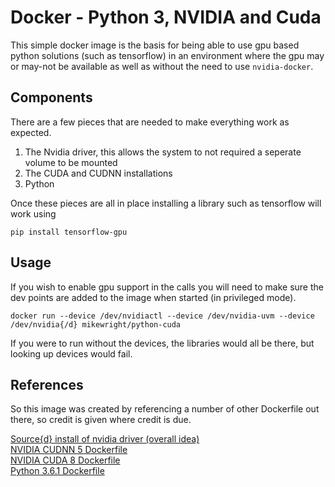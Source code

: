 Docker - Python 3, NVIDIA and Cuda
===================================

This simple docker image is the basis for being able to use gpu based python solutions
(such as tensorflow) in an environment where the gpu may or may-not be available as well
as without the need to use `nvidia-docker`.   

## Components

There are a few pieces that are needed to make everything work as expected.   

1. The Nvidia driver, this allows the system to not required a seperate volume to be mounted
2. The CUDA and CUDNN installations
3. Python

Once these pieces are all in place installing a library such as tensorflow will work using

    pip install tensorflow-gpu

## Usage

If you wish to enable gpu support in the calls you will need to make sure the dev points are
added to the image when started (in privileged mode).  

    docker run --device /dev/nvidiactl --device /dev/nvidia-uvm --device /dev/nvidia{/d} mikewright/python-cuda

If you were to run without the devices, the libraries would all be there, but looking up devices
would fail.  

## References

So this image was created by referencing a number of other Dockerfile out there, so credit is
given where credit is due.  

[Source{d} install of nvidia driver (overall idea)](https://blog.sourced.tech/post/docker_coreos_gpu_deep_learning/)  
[NVIDIA CUDNN 5 Dockerfile](https://gitlab.com/nvidia/cuda/blob/ubuntu16.04/8.0/runtime/cudnn5/Dockerfile)  
[NVIDIA CUDA 8 Dockerfile](https://gitlab.com/nvidia/cuda/blob/ubuntu16.04/8.0/runtime/Dockerfile)  
[Python 3.6.1 Dockerfile](https://github.com/docker-library/python/blob/cd1f11aa745a05ddf6329678d5b12a097084681b/3.6/Dockerfile)   


